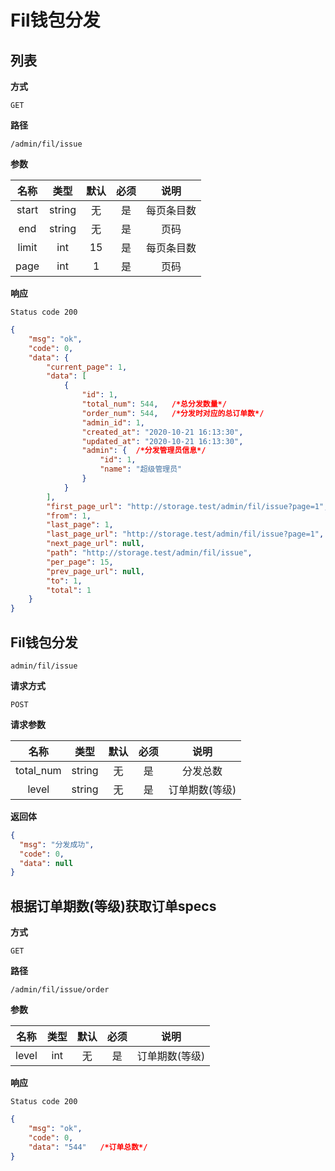 # Fil钱包分发

## 列表

**方式**

`GET`

**路径**

`/admin/fil/issue`

**参数**

| 名称  | 类型 | 默认 | 必须 |    说明    |
| :---: | :--: | :--: | :--: | :--------: |
| start | string  |  无  |  是  | 每页条目数 |
| end  | string  |  无   |  是  |    页码    |
| limit | int  |  15  |  是  | 每页条目数 |
| page  | int  |  1   |  是  |    页码    |

**响应**

`Status code 200`

```json
{
    "msg": "ok",
    "code": 0,
    "data": {
        "current_page": 1,
        "data": [
            {
                "id": 1,
                "total_num": 544,   /*总分发数量*/
                "order_num": 544,   /*分发时对应的总订单数*/
                "admin_id": 1,
                "created_at": "2020-10-21 16:13:30",
                "updated_at": "2020-10-21 16:13:30",
                "admin": {  /*分发管理员信息*/
                    "id": 1,
                    "name": "超级管理员"
                }
            }
        ],
        "first_page_url": "http://storage.test/admin/fil/issue?page=1",
        "from": 1,
        "last_page": 1,
        "last_page_url": "http://storage.test/admin/fil/issue?page=1",
        "next_page_url": null,
        "path": "http://storage.test/admin/fil/issue",
        "per_page": 15,
        "prev_page_url": null,
        "to": 1,
        "total": 1
    }
}
```

## Fil钱包分发

`admin/fil/issue`

**请求方式**

`POST`

**请求参数**

|      名称      |  类型  | 默认 | 必须 |    说明    |
| :------------: | :----: | :--: | :--: | :--------: |
|  total_num  | string |  无  |  是  |   分发总数   |
|  level  | string |  无  |  是  |  订单期数(等级)   |

**返回体**

```json
{
  "msg": "分发成功",
  "code": 0,
  "data": null
}
```

## 根据订单期数(等级)获取订单specs

**方式**

`GET`

**路径**

`/admin/fil/issue/order`

**参数**

| 名称  | 类型 | 默认 | 必须 |    说明    |
| :---: | :--: | :--: | :--: | :--------: |
|  level  | int |  无  |  是  |   订单期数(等级)   |

**响应**

`Status code 200`

```json
{
    "msg": "ok",
    "code": 0,
    "data": "544"   /*订单总数*/
}
```
